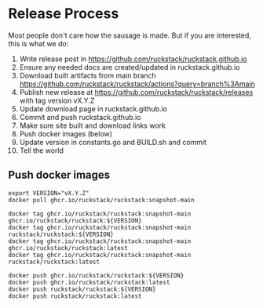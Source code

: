 # Release Process

Most people don't care how the sausage is made. But if you are interested, this is what we do:

1. Write release post in https://github.com/ruckstack/ruckstack.github.io
1. Ensure any needed docs are created/updated in ruckstack.github.io   
1. Download built artifacts from main branch https://github.com/ruckstack/ruckstack/actions?query=branch%3Amain
1. Publish new release at https://github.com/ruckstack/ruckstack/releases with tag version vX.Y.Z
1. Update download page in ruckstack.github.io
1. Commit and push ruckstack.github.io
1. Make sure site built and download links work
1. Push docker images (below)
1. Update version in constants.go and BUILD.sh and commit
1. Tell the world
   
## Push docker images

```
export VERSION="vX.Y.Z"
docker pull ghcr.io/ruckstack/ruckstack:snapshot-main

docker tag ghcr.io/ruckstack/ruckstack:snapshot-main ghcr.io/ruckstack/ruckstack:${VERSION}
docker tag ghcr.io/ruckstack/ruckstack:snapshot-main ruckstack/ruckstack:${VERSION}
docker tag ghcr.io/ruckstack/ruckstack:snapshot-main ghcr.io/ruckstack/ruckstack:latest
docker tag ghcr.io/ruckstack/ruckstack:snapshot-main ruckstack/ruckstack:latest

docker push ghcr.io/ruckstack/ruckstack:${VERSION}
docker push ghcr.io/ruckstack/ruckstack:latest
docker push ruckstack/ruckstack:${VERSION}
docker push ruckstack/ruckstack:latest
```
